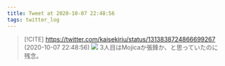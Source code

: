 ```yaml
---
title: Tweet at 2020-10-07 22:48:56
tags: twitter_log
---
```


> [!CITE] https://twitter.com/kaisekiriu/status/1313838724866699267 (2020-10-07 22:48:56)
> ![](https://twitter.com/kaisekiriu/status/1313838724866699267)
> 3人目はMojicaか張鋒か、と思っていたのに残念。
